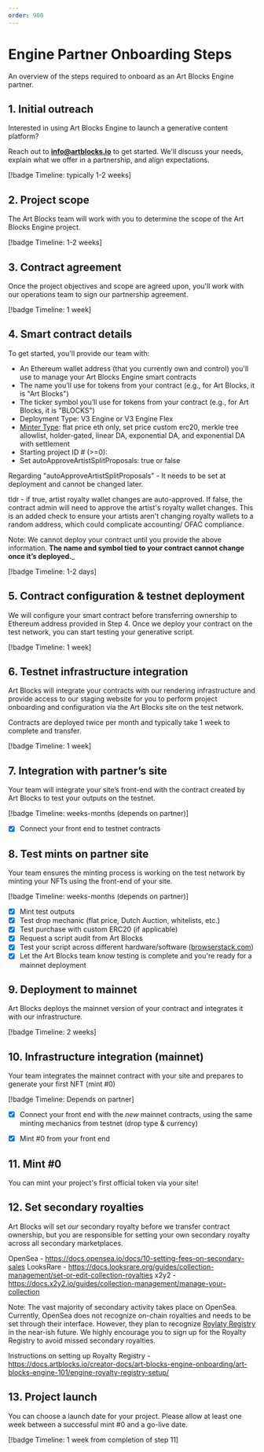 ```yaml
---
order: 900
---
```

# Engine Partner Onboarding Steps

An overview of the steps required to onboard as an Art Blocks Engine partner.

## 1. Initial outreach

Interested in using Art Blocks Engine to launch a generative content platform?

Reach out to **info@artblocks.io** to get started. We'll discuss your needs, explain what we offer in a partnership, and align expectations.

[!badge Timeline: typically 1-2 weeks]

## 2. Project scope

The Art Blocks team will work with you to determine the scope of the Art Blocks Engine project.

[!badge Timeline: 1-2 weeks]

## 3. Contract agreement

Once the project objectives and scope are agreed upon, you'll work with our operations team to sign our partnership agreement.

[!badge Timeline: 1 week]

## 4. Smart contract details

To get started, you'll provide our team with:

- An Ethereum wallet address (that you currently own and control) you'll use to manage your Art Blocks Engine smart contracts
- The name you’ll use for tokens from your contract (e.g., for Art Blocks, it is "Art Blocks")
- The ticker symbol you’ll use for tokens from your contract (e.g., for Art Blocks, it is "BLOCKS")
- Deployment Type: V3 Engine or V3 Engine Flex
- [Minter Type](https://github.com/ArtBlocks/artblocks-contracts/blob/main/packages/contracts/MINTER_SUITE.md#minter-suite-documentation): flat price eth only, set price custom erc20, merkle tree allowlist, holder-gated, linear DA, exponential DA, and exponential DA with settlement
- Starting project ID # (>=0):
- Set autoApproveArtistSplitProposals: true or false

Regarding "autoApproveArtistSplitProposals" - It needs to be set at deployment and cannot be changed later.

tldr - if true, artist royalty wallet changes are auto-approved. If false, the contract admin will need to approve the artist's royalty wallet changes. This is an added check to ensure your artists aren't changing royalty wallets to a random address, which could complicate accounting/ OFAC compliance.

Note: We cannot deploy your contract until you provide the above information. **The name and symbol tied to your contract cannot change once it’s deployed.**_

[!badge Timeline: 1-2 days]

## 5. Contract configuration & testnet deployment

We will configure your smart contract before transferring ownership to Ethereum address provided in Step 4. Once we deploy your contract on the test network, you can start testing your generative script.

[!badge Timeline: 1 week]

## 6. Testnet infrastructure integration

Art Blocks will integrate your contracts with our rendering infrastructure and provide access to our staging website for you to perform project onboarding and configuration via the Art Blocks site on the test network.

Contracts are deployed twice per month and typically take 1 week to complete and transfer.

[!badge Timeline: 1 week]

## 7. Integration with partner’s site

Your team will integrate your site’s front-end with the contract created by Art Blocks to test your outputs on the testnet.

[!badge Timeline: weeks-months (depends on partner)]
- [x] Connect your front end to testnet contracts

## 8. Test mints on partner site

Your team ensures the minting process is working on the test network by minting your NFTs using the front-end of your site.

[!badge Timeline: weeks-months (depends on partner)]
- [x] Mint test outputs
- [x] Test drop mechanic (flat price, Dutch Auction, whitelists, etc.)
- [x] Test purchase with custom ERC20 (if applicable)
- [x] Request a script audit from Art Blocks
- [x] Test your script across different hardware/software ([browserstack.com](https://www.browserstack.com/))
- [x] Let the Art Blocks team know testing is complete and you're ready for a mainnet deployment

## 9. Deployment to mainnet

Art Blocks deploys the mainnet version of your contract and integrates it with our infrastructure.

[!badge Timeline: 2 weeks]

## 10. Infrastructure integration (mainnet)

Your team integrates the mainnet contract with your site and prepares to generate your first NFT (mint #0)

[!badge Timeline: Depends on partner]
- [x] Connect your front end with the *new* mainnet contracts, using the same minting mechanics from testnet (drop type & currency)
- [x] Mint #0 from your front end


## 11. Mint #0

You can mint your project's first official token via your site!

## 12. Set secondary royalties

Art Blocks will set *our* secondary royalty before we transfer contract ownership, but you are responsible for setting your own secondary royalty across all secondary marketplaces.

OpenSea - https://docs.opensea.io/docs/10-setting-fees-on-secondary-sales
LooksRare - https://docs.looksrare.org/guides/collection-management/set-or-edit-collection-royalties
x2y2 - https://docs.x2y2.io/guides/collection-management/manage-your-collection

Note: The vast majority of secondary activity takes place on OpenSea. Currently, OpenSea does not recognize on-chain royalties and needs to be set through their interface. However, they plan to recognize [Roylaty Registry](https://royaltyregistry.xyz/lookup) in the near-ish future. We highly encourage you to sign up for the Royalty Registry to avoid missed secondary royalties.

Instructions on setting up Royalty Registry - https://docs.artblocks.io/creator-docs/art-blocks-engine-onboarding/art-blocks-engine-101/engine-royalty-registry-setup/


## 13. Project launch

You can choose a launch date for your project. Please allow at least one week between a successful mint #0 and a go-live date.

[!badge Timeline: 1 week from completion of step 11]
